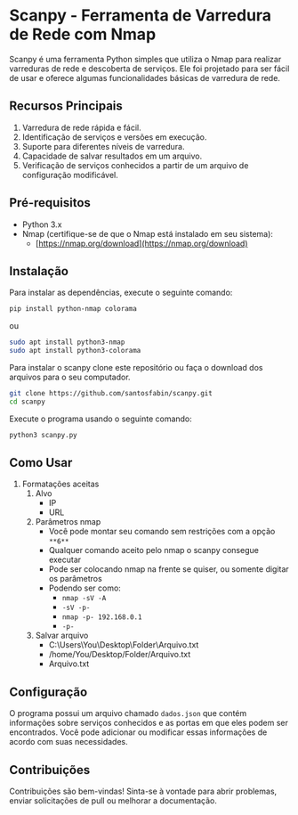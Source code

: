 # Scanpy - Ferramenta de Varredura de Rede com Nmap

Scanpy é uma ferramenta Python simples que utiliza o Nmap para realizar varreduras de rede e descoberta de serviços. Ele foi projetado para ser fácil de usar e oferece algumas funcionalidades básicas de varredura de rede.

## Recursos Principais

1. Varredura de rede rápida e fácil.
2. Identificação de serviços e versões em execução.
3. Suporte para diferentes níveis de varredura.
4. Capacidade de salvar resultados em um arquivo.
5. Verificação de serviços conhecidos a partir de um arquivo de configuração modificável.

## Pré-requisitos

- Python 3.x
- Nmap (certifique-se de que o Nmap está instalado em seu sistema):
    - [https://nmap.org/download](https://nmap.org/download)

## Instalação

Para instalar as dependências, execute o seguinte comando:

```bash
pip install python-nmap colorama
```

ou

```bash
sudo apt install python3-nmap
sudo apt install python3-colorama
```

Para instalar o scanpy clone este repositório ou faça o download dos arquivos para o seu computador.

```bash
git clone https://github.com/santosfabin/scanpy.git
cd scanpy
```

Execute o programa usando o seguinte comando:

```bash
python3 scanpy.py
```

## Como Usar

1. Formatações aceitas
    1. Alvo
        - IP
        - URL
    2. Parâmetros nmap
        - Você pode montar seu comando sem restrições com a opção `**6**`
        - Qualquer comando aceito pelo nmap o scanpy consegue executar
        - Pode ser colocando nmap na frente se quiser, ou somente digitar os parâmetros
        - Podendo ser como:
            - `nmap -sV -A`
            - `-sV -p-`
            - `nmap -p- 192.168.0.1`
            - `-p-`
    3. Salvar arquivo
        - C:\Users\You\Desktop\Folder\Arquivo.txt
        - /home/You/Desktop/Folder/Arquivo.txt
        - Arquivo.txt

## Configuração

O programa possui um arquivo chamado `dados.json` que contém informações sobre serviços conhecidos e as portas em que eles podem ser encontrados. Você pode adicionar ou modificar essas informações de acordo com suas necessidades.

## Contribuições

Contribuições são bem-vindas! Sinta-se à vontade para abrir problemas, enviar solicitações de pull ou melhorar a documentação.
